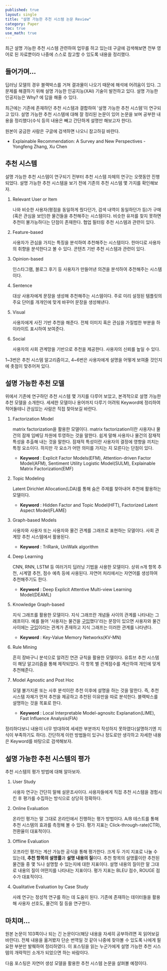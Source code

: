```yaml
---
published: true
layout: single
title: "설명 가능한 추천 시스템 논문 Review"
category: Paper
toc: true
use_math: true
---
```


최근 설명 가능한 추천 시스템 관련하여 업무를 하고 있는데 구글에 검색해보면 전부 영어로 된 자료뿐이라 나중에 스스로 참고할 수 있도록 내용을 정리했다.

 

## 들어가며...

딥러닝 모델의 경우 블랙박스를 거쳐 결과물이 나오기 때문에 해석에 어려움이 있다. 그 문제를 해결하기 위해 설명 가능한 인공지능(XAI) 기술이 발전하고 있다. 설명 가능한 인공지능은 Why? 에 답을 해줄 수 있다.

최근에는 기존에 존재하던 추천 시스템과 결합하여 '설명 가능한 추천 시스템'이 연구되고 있다. 설명 가능한 추천 시스템에 대해 잘 정리된 논문이 있어 논문을 보며 공부한 내용을 정리했다(수식 등의 내용은 빼고 간단하게 설명만 해보고자 한다). 

원본이 궁금한 사람은 구글에 검색하면 나오니 참고하길 바란다. 



- Explainable Recommendation: A Survey and New Perspectives - Yongfeng Zhang, Xu Chen



## 추천 시스템

설명 가능한 추천 시스템이 연구되기 전부터 추천 시스템 자체의 연구는 오랫동안 진행되었다. 설명 가능한 추천 시스템을 보기 전에 기존의 추천 시스템 몇 가지를 확인해보자.



1. Relevant User or Item

   나와 비슷한 사용자(평점을 동일하게 줬다던가, 검색 내역이 동일하던가 등)가 구매(혹은 관심을 보인)한 물건들을 추천해주는 시스템이다. 비슷한 유저를 찾지 못하면 추천이 불가능하다는 단점이 존재한다. 협업 필터링 추천 시스템과 관련이 있다.

   

2. Feature-based

   사용자가 관심을 가지는 특징을 분석하여 추천해주는 시스템이다. 한마디로 사용자의 취향을 분석한다고 볼 수 있다. 콘텐츠 기반 추천 시스템과 관련이 있다.

   

3. Opinion-based

   인스타그램, 블로그 후기 등 사용자가 만들어낸 의견을 분석하여 추천해주는 시스템이다.

     

4. Sentence

   대상 사용자에게 문장을 생성해 추천해주는 시스템이다. 주로 미리 설정된 템플릿의 주요 단어를 개개인에 맞게 바꾸어 문장을 생성해낸다.

   

5. Visual

   사용자에게 사진 기반 추천을 해준다. 전체 이미지 혹은 관심을 가질법한 부분을 하이라이트 표시하여 보여준다.

   

6. Social

   사용자의 사회 관계망을 기반으로 추천을 제공한다. 사용자의 신뢰를 높일 수 있다.



1~3번은 추천 시스템 알고리즘이고, 4~6번은 사용자에게 설명을 어떻게 보여줄 것인지에 촛점이 맞추어져 있다.



## 설명 가능한 추천 모델

위에서 기존에 연구하던 추천 시스템 몇 가지를 다루어 보았고, 본격적으로 설명 가능한 추천 모델을 소개한다. 세세한 모델이나 용어까지 다루기 어려워 Keyword에 정리하여 적어둘테니 관심있는 사람은 직접 찾아보길 바란다.



1. Factorization Model

   matrix factorization을 활용한 모델이다. matrix factorization이란 사용자나 물건의 잠재 임베딩 차원에 투영하는 것을 말한다. 쉽게 말해 사용자나 물건의 잠재적 특성을 추출해 내는 것을 말한다. 잠재적 특성이란 사용자의 결정에 영향을 끼치는 특정 요소이다. 하지만 각 요소가 어떤 의미를 가지는 지 모른다는 단점이 있다.

   - **Keyword** : Explicit Factor Models(EFM), Attention-driven Factor Model(AFM), Sentiment Utility Logistic Model(SULM), Explainable Matrix Factorization(EMF)

   

2. Topic Modeling

   Latent Dirichlet Allocation(LDA)를 통해 숨은 주제를 찾아내어 추천에 활용하는 모델이다.

   - **Keyword** : Hidden Factor and Topic Model(HFT), Factorized Latent Aspect Model(FLAME)

     

3. Graph-based Models

   사용자와 사용자 또는 사용자와 물건 관계를 그래프로 표현하는 모델이다. 사회 관계망 추천 시스템에서 활용된다.

   - **Keyword** : TriRank, UniWalk algorithm

     

4. Deep Learning

   CNN, RNN, LSTM 등 여러가지 딥러닝 기법을 사용한 모델이다. 상위 n개 항목 추천, 시계열 추천, 점수 예측 등에 사용된다. 자연어 처리에서는 자연어를 생성하여 추천해주기도 한다.

   - **Keyword** : Deep Explicit Attentive Multi-view Learning Model(DEAML)

   

5. Knowledge Graph-based

   지식 그래프를 활용한 모델이다. 지식 그래프란 개념들 사이의 관계를 나타내는 그래프이다. 예를 들어 '사용자는 물건을 <u>구입</u>했다'라는 문장이 있으면 사용자와 물건 사이에는 <u>구입</u>이라는 관계가 존재하고 지식 그래프는 이러한 관계를 나타낸다. 

   - **Keyword** : Key-Value Memory Networks(KV-MN)

   

6. Rule Mining

   흔히 장바구니 분석으로 알려진 연관 규칙을 활용한 모델이다. 유튜브 추천 시스템이 해당 알고리즘을 통해 제작되었다. 각 항목 별 관계점수를 계산하여 개인에 맞게 추천해준다.

   

7. Model Agnostic and Post Hoc

   모델 불가지론 또는 사후 분석이란 추천 이후에 설명을 하는 것을 말한다. 즉, 추천 시스템 자체가 먼저 추천을 제공하고 추천된 이유만을 따로 분석한다. 블랙박스를 설명하는 것을 목표로 한다.

   - **Keyword** : Local Interpretable Model-agnositc Explanation(LIME), Fast Influence Analysis(FIA)



정리하다보니 내용이 너무 방대하여 세세한 부분까지 작성하지 못하였다(설명하기엔 지식이 부족하기도 하다). 간단하게 이런 방법들이 있구나 정도로만 생각하고 자세한 내용은 Keyword를 바탕으로 검색해보자.



## 설명 가능한 추천 시스템의 평가

추천 시스템의 평가 방법에 대해 알아보자.



1. User Study

   사용자 연구는 간단히 말해 설문조사이다. 사용자들에게 직접 추천 시스템을 경험시킨 후 평가를 수집하는 방식으로 상당히 정확하다.

   

2. Online Evaluation

   온라인 평가는 말 그대로 온라인에서 진행하는 평가 방법이다. A/B 테스트를 통해 추천 시스템의 효과를 측정해 볼 수 있다. 평가 지표는 Click-through-rate(CTR), 전환율이 대표적이다.

   

3. Offline Evaluation

   오프라인 평가는 계산 가능한 공식을 통해 평가한다. 크게 두 가지 지표로 나눌 수 있는데, **추천 항목의 설명률**과 **설명 내용의 질**이다. 추천 항목의 설명률이란 추천된 물건들 중 몇 %나 설명할 수 있는지에 대한 지표이다. 설명 내용의 질이란 말 그대로 내용의 질이 어떤지를 나타내는 지표이다. 평가 지표는 BLEU 점수, ROUGE 점수가 대표적이다.

   

4. Qualitative Evaluation by Case Study

   사례 연구는 정성적 연구를 하는 데 도움이 된다. 기존에 존재하는 데이터들을 활용해 사용자 선호도, 물건의 질 등을 연구한다.



## 마치며...

원본 논문이 103쪽이나 되는 긴 논문이다(해당 내용을 자세히 공부하려면 꼭 읽어보길 바란다). 전체 내용을 옮겨봤자 단순 번역일 것 같아 나중에 찾아볼 수 있도록 나에게 필요한 부분만 발췌하여 정리하였다. 이 포스팅을 읽는 누군가에게 설명 가능한 추천 시스템의 개략적인 소개가 되었으면 하는 바람이다.



다음 포스팅은 자연어 생성 모델을 활용한 추천 시스템 논문을 살펴볼 예정이다.